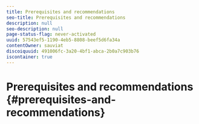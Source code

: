 ```yaml
---
title: Prerequisites and recommendations 
seo-title: Prerequisites and recommendations 
description: null
seo-description: null
page-status-flag: never-activated
uuid: 57543ef5-1190-4eb5-8808-beef5d6fa34a
contentOwner: sauviat
discoiquuid: 491006fc-3a20-4bf1-abca-2b0a7c903b76
iscontainer: true
---
```


# Prerequisites and recommendations {#prerequisites-and-recommendations}

